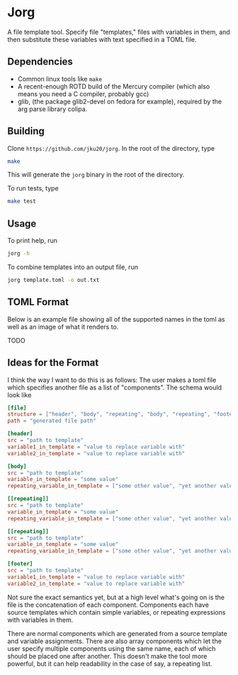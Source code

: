 # Jorg
A file template tool. Specify file "templates," files with variables in them, and then substitute these variables with text specified in a TOML file.

## Dependencies 
- Common linux tools like `make`
- A recent-enough ROTD build of the Mercury compiler (which also means you need a C compiler, probably gcc)
- glib, (the package glib2-devel on fedora for example), required by the arg parse library colipa.

## Building
Clone `https://github.com/jku20/jorg`. In the root of the directory, type 
```bash
make
```
This will generate the `jorg` binary in the root of the directory.

To run tests, type 
```bash
make test
```

## Usage
To print help, run
```bash
jorg -h
```

To combine templates into an output file, run
```bash
jorg template.toml -o out.txt
```

## TOML Format 
Below is an example file showing all of the supported names in the toml as well as an image of what it renders to.

TODO

## Ideas for the Format
I think the way I want to do this is as follows:
The user makes a toml file which specifies another file as a list of "components". The schema would look like
```toml
[file]
structure = ["header", "body", "repeating", "body", "repeating", "footer"]
path = "generated file path"

[header]
src = "path to template"
variable1_in_template = "value to replace variable with"
variable2_in_template = "value to replace variable with"

[body]
src = "path to template"
variable_in_template = "some value"
repeating_variable_in_template = ["some other value", "yet another value"]

[[repeating]]
src = "path to template"
variable_in_template = "some value"
repeating_variable_in_template = ["some other value", "yet another value"]

[[repeating]]
src = "path to template"
variable_in_template = "some value"
repeating_variable_in_template = ["some other value", "yet another value"]

[footer]
src = "path to template"
variable1_in_template = "value to replace variable with"
variable2_in_template = "value to replace variable with"
```
Not sure the exact semantics yet, but at a high level what's going on is the file is the concatenation of each component. Components each have source templates which contain simple variables, or repeating expressions with variables in them. 

There are normal components which are generated from a source template and variable assignments. There are also array components which let the user specify multiple components using the same name, each of which should be placed one after another. This doesn't make the tool more powerful, but it can help readability in the case of say, a repeating list.
